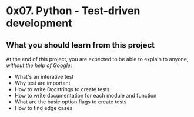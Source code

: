 # 0x07. Python - Test-driven development

## What you should learn from this project
At the end of this project, you are expected to be able to explain to anyone, *without the help of Google*:

* What's an interative test
* Why test are important
* How to write Docstrings to create tests
* How to write documentation for each module and function
* What are the basic option flags to create tests
* How to find edge cases

